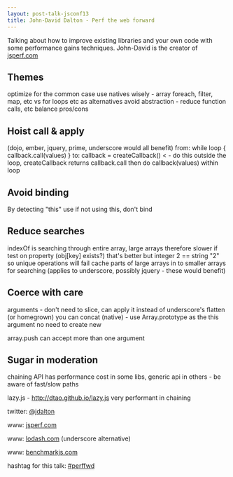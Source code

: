 ```yaml
---
layout: post-talk-jsconf13
title: John-David Dalton - Perf the web forward
---
```


Talking about how to improve existing libraries and your own code with some performance gains techniques. John-David is the creator of [jsperf.com](http://jsperf.com)

Themes
---
optimize for the common case
use natives wisely - array foreach, filter, map, etc vs for loops etc as
alternatives
avoid abstraction - reduce function calls, etc
balance pros/cons

Hoist call & apply
---
(dojo, ember, jquery, prime, underscore would all benefit)
from: while loop { callback.call(values) }
to: callback = createCallback() < - do this outside the loop, createCallback
returns callback.call
then do callback(values) within loop

Avoid binding
---
By detecting "this" use
if not using this, don't bind

Reduce searches
---
indexOf is searching through entire array, large arrays therefore slower
if test on property (obj[key] exists?) that's better but integer 2 == string
"2" so unique operations will fail
cache parts of large arrays in to smaller arrays for searching
(applies to underscore, possibly jquery - these would benefit)

Coerce with care
---
arguments - don't need to slice, can apply it
instead of underscore's flatten (or homegrown) you can concat (native) - use
Array.prototype as the this argument no need to create new

array.push can accept more than one argument

Sugar in moderation
---
chaining API has performance cost in some libs, generic api in others - be
aware of fast/slow paths

lazy.js - <http://dtao.github.io/lazy.js>
very performant in chaining

twitter: [@jdalton](http://twitter.com/jdalton)

www: [jsperf.com](http://jsperf.com)

www: [lodash.com](http://lodash.com) (underscore alternative)

www: [benchmarkjs.com](http://benchmarkjs.com)

hashtag for this talk: [#perffwd](https://twitter.com/search?q=%23perffwd)
